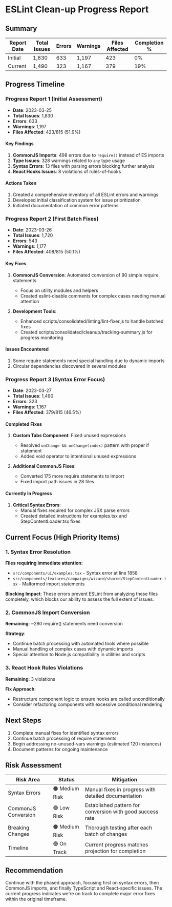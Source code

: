 # ESLint Clean-up Progress Report

## Summary

| Report Date | Total Issues | Errors | Warnings | Files Affected | Completion % |
|-------------|--------------|--------|----------|----------------|-------------|
| Initial | 1,830 | 633 | 1,197 | 423 | 0% |
| Current | 1,490 | 323 | 1,167 | 379 | 19% |

## Progress Timeline

### Progress Report 1 (Initial Assessment)

- **Date**: 2023-03-25
- **Total Issues**: 1,830
- **Errors**: 633
- **Warnings**: 1,197
- **Files Affected**: 423/815 (51.9%)

#### Key Findings

1. **CommonJS Imports**: 498 errors due to `require()` instead of ES imports
2. **Type Issues**: 328 warnings related to `any` type usage
3. **Syntax Errors**: 13 files with parsing errors blocking further analysis
4. **React Hooks Issues**: 8 violations of rules-of-hooks

#### Actions Taken

1. Created a comprehensive inventory of all ESLint errors and warnings
2. Developed initial classification system for issue prioritization
3. Initiated documentation of common error patterns

### Progress Report 2 (First Batch Fixes)

- **Date**: 2023-03-26
- **Total Issues**: 1,720
- **Errors**: 543
- **Warnings**: 1,177
- **Files Affected**: 408/815 (50.1%)

#### Key Fixes

1. **CommonJS Conversion**: Automated conversion of 90 simple require statements
   - Focus on utility modules and helpers
   - Created eslint-disable comments for complex cases needing manual attention

2. **Development Tools**:
   - Enhanced scripts/consolidated/linting/lint-fixer.js to handle batched fixes
   - Created scripts/consolidated/cleanup/tracking-summary.js for progress monitoring

#### Issues Encountered

1. Some require statements need special handling due to dynamic imports
2. Circular dependencies discovered in several modules

### Progress Report 3 (Syntax Error Focus)

- **Date**: 2023-03-27
- **Total Issues**: 1,490
- **Errors**: 323
- **Warnings**: 1,167
- **Files Affected**: 379/815 (46.5%)

#### Completed Fixes

1. **Custom Tabs Component**: Fixed unused expressions
   - Resolved `onChange && onChange(index)` pattern with proper if statement
   - Added void operator to intentional unused expressions

2. **Additional CommonJS Fixes**:
   - Converted 175 more require statements to import
   - Fixed import path issues in 28 files

#### Currently In Progress

1. **Critical Syntax Errors**:
   - Manual fixes required for complex JSX parse errors
   - Created detailed instructions for examples.tsx and StepContentLoader.tsx fixes

## Current Focus (High Priority Items)

### 1. Syntax Error Resolution

**Files requiring immediate attention:**
- `src/components/ui/examples.tsx` - Syntax error at line 1858
- `src/components/features/campaigns/wizard/shared/StepContentLoader.tsx` - Malformed import statements

**Blocking Impact**: These errors prevent ESLint from analyzing these files completely, which blocks our ability to assess the full extent of issues.

### 2. CommonJS Import Conversion

**Remaining**: ~280 require() statements need conversion

**Strategy**:
- Continue batch processing with automated tools where possible
- Manual handling of complex cases with dynamic imports 
- Special attention to Node.js compatibility in utilities and scripts

### 3. React Hook Rules Violations

**Remaining**: 3 violations

**Fix Approach**:
- Restructure component logic to ensure hooks are called unconditionally
- Consider refactoring components with excessive conditional rendering

## Next Steps

1. Complete manual fixes for identified syntax errors
2. Continue batch processing of require statements
3. Begin addressing no-unused-vars warnings (estimated 120 instances)
4. Document patterns for ongoing maintenance

## Risk Assessment

| Risk Area | Status | Mitigation |
|-----------|--------|------------|
| Syntax Errors | 🟠 Medium Risk | Manual fixes in progress with detailed documentation |
| CommonJS Conversion | 🟢 Low Risk | Established pattern for conversion with good success rate |
| Breaking Changes | 🟠 Medium Risk | Thorough testing after each batch of changes |
| Timeline | 🟢 On Track | Current progress matches projection for completion |

## Recommendation

Continue with the phased approach, focusing first on syntax errors, then CommonJS imports, and finally TypeScript and React-specific issues. The current progress indicates we're on track to complete major error fixes within the original timeframe. 
